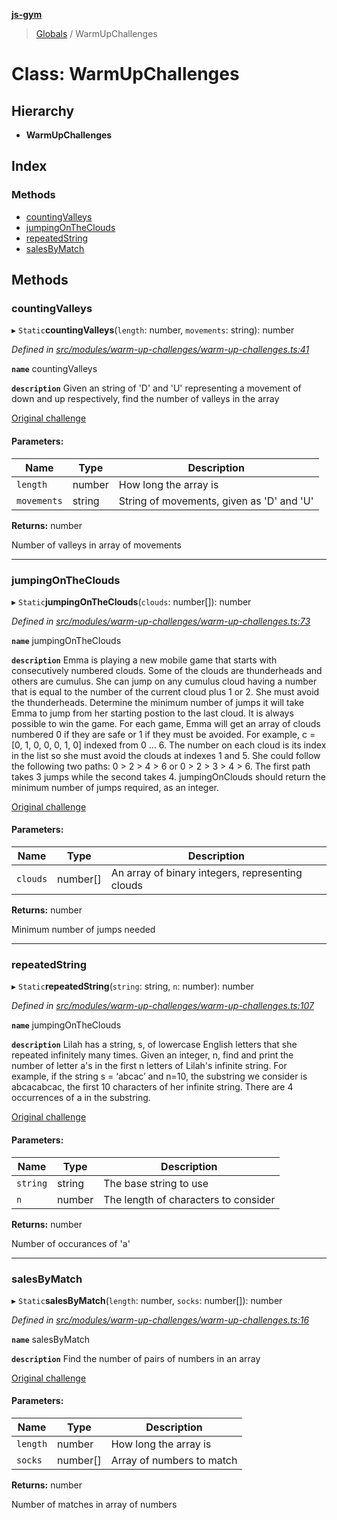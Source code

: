 **[js-gym](../README.md)**

> [Globals](../globals.md) / WarmUpChallenges

# Class: WarmUpChallenges

## Hierarchy

* **WarmUpChallenges**

## Index

### Methods

* [countingValleys](warmupchallenges.md#countingvalleys)
* [jumpingOnTheClouds](warmupchallenges.md#jumpingontheclouds)
* [repeatedString](warmupchallenges.md#repeatedstring)
* [salesByMatch](warmupchallenges.md#salesbymatch)

## Methods

### countingValleys

▸ `Static`**countingValleys**(`length`: number, `movements`: string): number

*Defined in [src/modules/warm-up-challenges/warm-up-challenges.ts:41](https://github.com/artleitch/js-gym/blob/3839d11/src/modules/warm-up-challenges/warm-up-challenges.ts#L41)*

**`name`** countingValleys

**`description`** 
Given an string of 'D' and 'U' representing a movement of down and up
respectively, find the number of valleys in the array

[Original challenge](https://www.hackerrank.com/challenges/counting-valleys/problem?h_l=interview&playlist_slugs%5B%5D=interview-preparation-kit&playlist_slugs%5B%5D=warmup)

#### Parameters:

Name | Type | Description |
------ | ------ | ------ |
`length` | number | How long the array is |
`movements` | string | String of movements, given as 'D' and 'U' |

**Returns:** number

Number of valleys in array of movements

___

### jumpingOnTheClouds

▸ `Static`**jumpingOnTheClouds**(`clouds`: number[]): number

*Defined in [src/modules/warm-up-challenges/warm-up-challenges.ts:73](https://github.com/artleitch/js-gym/blob/3839d11/src/modules/warm-up-challenges/warm-up-challenges.ts#L73)*

**`name`** jumpingOnTheClouds

**`description`** 
Emma is playing a new mobile game that starts with consecutively numbered
clouds. Some of the clouds are thunderheads and others are cumulus. She can
 jump on any cumulus cloud having a number that is equal to the number of
the current cloud plus 1 or 2. She must avoid the thunderheads. Determine
the minimum number of jumps it will take Emma to jump from her starting
postion to the last cloud. It is always possible to win the game.
For each game, Emma will get an array of clouds numbered 0 if they are safe
 or 1 if they must be avoided. For example, c = [0, 1, 0, 0, 0, 1, 0]
indexed from 0 … 6. The number on each cloud is its index in the list so
she must avoid the clouds at indexes 1 and 5. She could follow the
following two paths: 0 > 2 > 4 > 6 or 0 > 2 > 3 > 4 > 6. The first path
takes 3 jumps while the second takes 4.
jumpingOnClouds should return the minimum number of jumps required, as an
integer.

[Original challenge](https://www.hackerrank.com/challenges/counting-valleys/problem?h_l=interview&playlist_slugs%5B%5D=interview-preparation-kit&playlist_slugs%5B%5D=warmup)

#### Parameters:

Name | Type | Description |
------ | ------ | ------ |
`clouds` | number[] | An array of binary integers, representing clouds |

**Returns:** number

Minimum number of jumps needed

___

### repeatedString

▸ `Static`**repeatedString**(`string`: string, `n`: number): number

*Defined in [src/modules/warm-up-challenges/warm-up-challenges.ts:107](https://github.com/artleitch/js-gym/blob/3839d11/src/modules/warm-up-challenges/warm-up-challenges.ts#L107)*

**`name`** jumpingOnTheClouds

**`description`** 
Lilah has a string, s, of lowercase English letters that she repeated
infinitely many times.
Given an integer, n, find and print the number of letter a's in the first
n letters of Lilah's infinite string.
For example, if the string s = ‘abcac’ and n=10, the substring we consider
is abcacabcac, the first 10 characters of her infinite string. There are 4
occurrences of a in the substring.

[Original challenge](https://www.hackerrank.com/challenges/repeated-string/problem?h_l=interview&playlist_slugs%5B%5D%5B%5D=interview-preparation-kit&playlist_slugs%5B%5D%5B%5D=warmup)

#### Parameters:

Name | Type | Description |
------ | ------ | ------ |
`string` | string | The base string to use |
`n` | number | The length of characters to consider |

**Returns:** number

Number of occurances of 'a'

___

### salesByMatch

▸ `Static`**salesByMatch**(`length`: number, `socks`: number[]): number

*Defined in [src/modules/warm-up-challenges/warm-up-challenges.ts:16](https://github.com/artleitch/js-gym/blob/3839d11/src/modules/warm-up-challenges/warm-up-challenges.ts#L16)*

**`name`** salesByMatch

**`description`** 
Find the number of pairs of numbers in an array

[Original challenge](https://www.hackerrank.com/challenges/sock-merchant/problem?h_l=interview&playlist_slugs%5B%5D=interview-preparation-kit&playlist_slugs%5B%5D=warmup)

#### Parameters:

Name | Type | Description |
------ | ------ | ------ |
`length` | number | How long the array is |
`socks` | number[] | Array of numbers to match |

**Returns:** number

Number of matches in array of numbers
